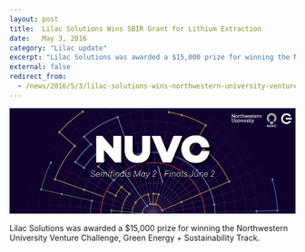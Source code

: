 ```yaml
---
layout: post
title:  Lilac Solutions Wins SBIR Grant for Lithium Extraction
date:   May 3, 2016
category: "Lilac update"
excerpt: "Lilac Solutions was awarded a $15,000 prize for winning the Northwestern University Venture Challenge, Green Energy + Sustainability Track."
external: false
redirect_from:
  - /news/2016/5/3/lilac-solutions-wins-northwestern-university-venture-challenge-green-energy-sustainability-track/
---
```


![](/assets/image-asset-2.jpeg)

Lilac Solutions was awarded a $15,000 prize for winning the Northwestern University Venture Challenge, Green Energy + Sustainability Track.